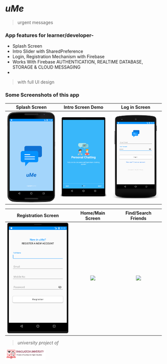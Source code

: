 # *uMe*
> urgent messages

### App features for learner/developer-
* Splash Screen
* Intro Slider with SharedPreference
* Login, Registration Mechanism with Firebase
* Works With Firebase AUTHENTICATION, REALTIME DATABASE, STORAGE & CLOUD MESSAGING
*
>with full UI design


### Some Screenshots of this app

Splash Screen                         |  Intro Screen Demo                     |Log in Screen
:------------------------------------:|:--------------------------------------:|:------------------------------------: 
<img src="images/01.png" width="200">  |  <img src="images/2.png" width="200">  |<img src="images/3.png" width="200">

Registration Screen                  | Home/Main Screen                     | Find/Search Friends
:-----------------------------------:|:------------------------------------:|:------------------------------------:
<img src="images/04.png" width="200"> | <img src="images/5.png" width="200"> |<img src="images/6.png" width="200"> 








>_university project of_

<img src="images/bu.png" width="130"> 
